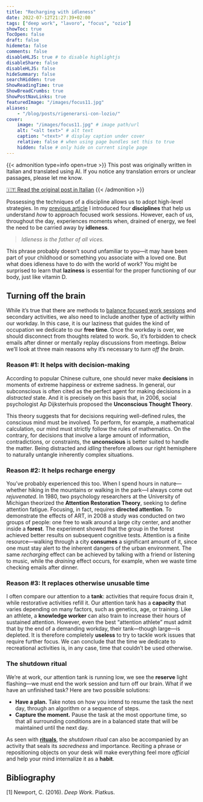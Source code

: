 ```yaml
---
title: "Recharging with idleness"
date: 2022-07-12T21:27:39+02:00
tags: ["deep work", "lavoro", "focus", "ozio"]
showToc: true
TocOpen: false
draft: false
hidemeta: false
comments: false
disableHLJS: true # to disable highlightjs
disableShare: false
disableHLJS: false
hideSummary: false
searchHidden: true
ShowReadingTime: true
ShowBreadCrumbs: true
ShowPostNavLinks: true
featuredImage: "/images/focus11.jpg"
aliases:
    - "/blog/posts/rigenerarsi-con-lozio/"
cover:
    image: "/images/focus11.jpg" # image path/url
    alt: "<alt text>" # alt text
    caption: "<text>" # display caption under cover
    relative: false # when using page bundles set this to true
    hidden: false # only hide on current single page
---
```

{{< admonition type=info open=true >}}
This post was originally written in Italian and translated using AI. If you notice any translation errors or unclear passages, please let me know.

[🇮🇹 Read the original post in Italian](/rigenerarsi-con-lozio/)
{{< /admonition >}}


Possessing the techniques of a discipline allows us to adopt high-level strategies. In my [previous article](/blog/posts/le-quattro-discipline-dellesecuzione/) I introduced four **disciplines** that help us understand *how* to approach focused work sessions. However, each of us, throughout the day, experiences moments when, drained of energy, we feel the need to be carried away by **idleness**.

> *Idleness is the father of all vices.*

This phrase probably doesn’t sound unfamiliar to you—it may have been part of your childhood or something you associate with a loved one. But what does idleness have to do with the world of work? You might be surprised to learn that **laziness** is essential for the proper functioning of our body, just like vitamin D.

## Turning off the brain

While it’s true that there are methods to [balance focused work sessions](/blog/posts/strategie-per-dosare-la-concentrazione/) and secondary activities, we also need to include another type of activity within our workday. In this case, it is our laziness that guides the kind of occupation we dedicate to our **free time**. Once the workday is over, we should disconnect from thoughts related to work. So, it’s forbidden to check emails after dinner or mentally replay discussions from meetings. Below we’ll look at three main reasons why it’s necessary to *turn off the brain.*

### Reason #1: It helps with decision-making

According to popular Chinese culture, one should never make **decisions** in moments of extreme happiness or extreme sadness. In general, our subconscious is often cited as the perfect agent for making decisions in a *distracted* state. And it is precisely on this basis that, in 2006, social psychologist Ap Dijksterhuis proposed the **Unconscious Thought Theory**.

This theory suggests that for decisions requiring well-defined rules, the conscious mind must be involved. To perform, for example, a mathematical calculation, our mind must strictly follow the rules of mathematics. On the contrary, for decisions that involve a large amount of information, contradictions, or constraints, the **unconscious** is better suited to handle the matter. Being distracted and *idling* therefore allows our right hemisphere to naturally untangle inherently complex situations.

### Reason #2: It helps recharge energy

You’ve probably experienced this too. When I spend hours in nature—whether hiking in the mountains or walking in the park—I always come out *rejuvenated*. In 1980, two psychology researchers at the University of Michigan theorized the **Attention Restoration Theory**, seeking to define attention fatigue. Focusing, in fact, requires **directed attention**. To demonstrate the effects of ART, in 2008 a study was conducted on two groups of people: one free to walk around a large city center, and another inside a **forest**. The experiment showed that the group in the forest achieved better results on subsequent cognitive tests. Attention is a finite resource—walking through a city **consumes** a significant amount of it, since one must stay alert to the inherent dangers of the urban environment. The same *recharging* effect can be achieved by talking with a friend or listening to music, while the *draining* effect occurs, for example, when we waste time checking emails after dinner.

### Reason #3: It replaces otherwise unusable time

I often compare our attention to a **tank**: activities that require focus drain it, while restorative activities refill it. Our attention tank has a **capacity** that varies depending on many factors, such as genetics, age, or training. Like an athlete, a **knowledge worker** can also train to increase their hours of sustained attention. However, even the best “attention athlete” must admit that by the end of a demanding workday, their tank—though large—is depleted. It is therefore completely **useless** to try to tackle work issues that require further focus. We can conclude that the time we dedicate to recreational activities is, in any case, time that couldn’t be used otherwise.

### The shutdown ritual

We’re at work, our attention tank is running low, we see the **reserve** light flashing—we must end the work session and turn off our brain. What if we have an unfinished task? Here are two possible solutions:

* **Have a plan.** Take notes on how you intend to resume the task the next day, through an algorithm or a sequence of steps.
* **Capture the moment.** Pause the task at the most opportune time, so that all surrounding conditions are in a balanced state that will be maintained until the next day.

As seen with [**rituals**](/blog/posts/il-rito-della-concentrazione/), the *shutdown ritual* can also be accompanied by an activity that seals its *sacredness* and importance. Reciting a phrase or repositioning objects on your desk will make everything feel more *official* and help your mind internalize it as a **habit**.

## Bibliography

[1] Newport, C. (2016). *Deep Work*. Piatkus.
